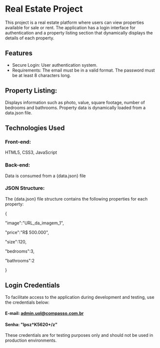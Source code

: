 
# Real Estate Project

This project is a real estate platform where users can view properties available for sale or rent. The application has a login interface for authentication and a property listing section that dynamically displays the details of each property.


## Features
* Secure Login: User authentication system.
* Requirements:
The email must be in a valid format.
The password must be at least 8 characters long.
## Property Listing:
Displays information such as photo, value, square footage, number of bedrooms and bathrooms.
Property data is dynamically loaded from a data.json file.
## Technologies Used

### Front-end:
HTML5, CSS3, JavaScript

### Back-end:
Data is consumed from a {data.json} file

### JSON Structure:
The {data.json} file structure contains the following properties for each property:

{

"image":"URL_da_imagem_1",

"price":"R$ 500.000",

"size":120,

"bedrooms":3,

"bathrooms":2

}

## Login Credentials
To facilitate access to the application during development and testing, use the credentials below:

#### E-mail: admin.uol@compasso.com.br 

#### Senha: "Ipsz*K5620+/z"

These credentials are for testing purposes only and should not be used in production environments.
